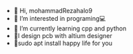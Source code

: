 - 👋 Hi, mohammadRezahalo9
- 👀 I’m interested in programing💻
- 🌱 I’m currently learning cpp and python 
- 🤖I design pcb with altium  designer 
- 🐧sudo apt install happy life for you
<!---
mohammadRezahalo9/mohammadRezahalo9 is a ✨ special ✨ repository because its `README.md` (this file) appears on your GitHub profile.
You can click the Preview link to take a look at your changes.
--->

